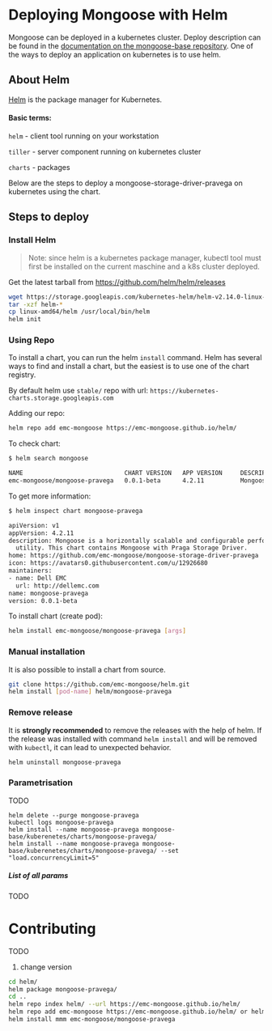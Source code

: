 # Deploying Mongoose with Helm

Mongoose can be deployed in a kubernetes cluster. Deploy description can be found in the [documentation on the mongoose-base repository](https://github.com/emc-mongoose/mongoose-base/tree/master/doc/deployment#kubernetes).
One of the ways to deploy an application on kubernetes is to use helm.

## About Helm

[Helm](https://helm.sh/docs/) is the package manager for Kubernetes. 

#### Basic terms:

`helm` - client tool running on your workstation

`tiller` - server component running on kubernetes cluster

`charts` - packages

Below are the steps to deploy a mongoose-storage-driver-pravega on kubernetes using the chart.

## Steps to deploy
### Install Helm

>Note: since helm is a kubernetes package manager, kubectl tool must first be installed on the current maschine and a k8s cluster deployed.

Get the latest tarball from https://github.com/helm/helm/releases

```bash
wget https://storage.googleapis.com/kubernetes-helm/helm-v2.14.0-linux-amd64.tar.gz
tar -xzf helm-*
cp linux-amd64/helm /usr/local/bin/helm
helm init
```

### Using Repo

To install a chart, you can run the helm `install` command. Helm has several ways to find and install a chart, but the easiest is to use one of the chart registry.

By default helm use `stable/` repo with url: `https://kubernetes-charts.storage.googleapis.com`

Adding our repo:

```bash
helm repo add emc-mongoose https://emc-mongoose.github.io/helm/
```
To check chart:
```bash
$ helm search mongoose

NAME                            CHART VERSION   APP VERSION     DESCRIPTION
emc-mongoose/mongoose-pravega   0.0.1-beta      4.2.11          Mongoose is a horizontally scalable and configu...
```
To get more information:
```bash
$ helm inspect chart mongoose-pravega

apiVersion: v1
appVersion: 4.2.11
description: Mongoose is a horizontally scalable and configurable performance testing
  utility. This chart contains Mongoose with Praga Storage Driver.
home: https://github.com/emc-mongoose/mongoose-storage-driver-pravega
icon: https://avatars0.githubusercontent.com/u/12926680
maintainers:
- name: Dell EMC
  url: http://dellemc.com
name: mongoose-pravega
version: 0.0.1-beta
```
To install chart (create pod):
```bash
helm install emc-mongoose/mongoose-pravega [args]
```

### Manual installation

It is also possible to install a chart from source.

```bash
git clone https://github.com/emc-mongoose/helm.git
helm install [pod-name] helm/mongoose-pravega
```

### Remove release

It is **strongly recommended** to remove the releases with the help of helm. If the release was installed with command `helm install` and will be removed with `kubectl`, it can lead to unexpected behavior.

```bash
helm uninstall mongoose-pravega
```

### Parametrisation
TODO
```
helm delete --purge mongoose-pravega
kubectl logs mongoose-pravega
helm install --name mongoose-pravega mongoose-base/kuberenetes/charts/mongoose-pravega/
helm install --name mongoose-pravega mongoose-base/kuberenetes/charts/mongoose-pravega/ --set "load.concurrencyLimit=5"
```

##### List of all params

TODO

# Contributing
TODO
1) change version
```bash
cd helm/
helm package mongoose-pravega/
cd ..
helm repo index helm/ --url https://emc-mongoose.github.io/helm/
helm repo add emc-mongoose https://emc-mongoose.github.io/helm/ or helm repo update
helm install mmm emc-mongoose/mongoose-pravega
```

